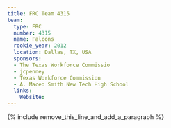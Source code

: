 ```yaml
---
title: FRC Team 4315
team:
  type: FRC
  number: 4315
  name: Falcons
  rookie_year: 2012
  location: Dallas, TX, USA
  sponsors:
  - The Texas Workforce Commissio
  - jcpenney
  - Texas Workforce Commission
  - A. Maceo Smith New Tech High School
  links:
    Website:
---
```


{% include remove_this_line_and_add_a_paragraph %}